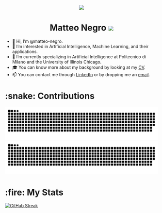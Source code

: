 <div id="header" align="center">
  <img src="https://media.giphy.com/media/doXBzUFJRxpaUbuaqz/giphy.gif" width="800"/>
  
  <h1>
  Matteo Negro
  <img src="https://media.giphy.com/media/hvRJCLFzcasrR4ia7z/giphy.gif" width="30px"/>
  </h1>
</div>

- 👋 Hi, I’m @matteo-negro.
- 👀 I’m interested in Artificial Intelligence, Machine Learning, and their applications.
- 🌱 I’m currently specializing in Artificial Intelligence at Politecnico di Milano and the University of Illinois Chicago.
- 🎓 You can know more about my background by looking at my <a href="https://drive.google.com/file/d/1bD-y025X1VQ7mqrg5ff9K4oiZ50yAJBN/view?usp=drive_link">CV</a>.
- 📫 You can contact me through <a href="https://www.linkedin.com/in/negro-matteo">LinkedIn</a> or by dropping me an <a href="mailto:matteonegro.dev@gamil.com">email</a>.

<h1>
  :snake:
  Contributions
</h1> 

![GitHub Snake Light](https://github.com/Matteo-Negro/Matteo-Negro/blob/output/github-contribution-grid-snake.svg#gh-light-mode-only)
![GitHub Snake dark](https://github.com/Matteo-Negro/Matteo-Negro/blob/output/github-contribution-grid-snake-dark.svg#gh-dark-mode-only)


<h1>
  :fire:
  My Stats
</h1>

[![GitHub Streak](https://github-readme-streak-stats.herokuapp.com?user=matteo-negro&theme=gruvbox_duo)](https://git.io/streak-stats)
